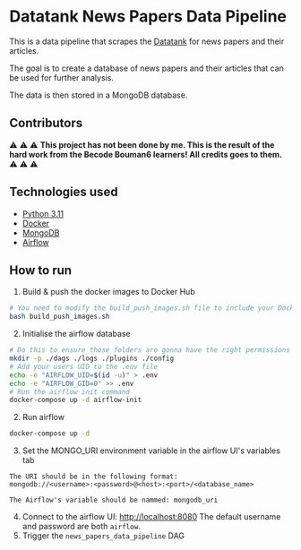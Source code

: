 # Datatank News Papers Data Pipeline

This is a data pipeline that scrapes the [Datatank](https://datatank.org/) for news papers and their articles. 

The goal is to create a database of news papers and their articles that can be used for further analysis.

The data is then stored in a MongoDB database.

## Contributors
⚠️ ⚠️ ⚠️ **This project has not been done by me. This is the result of the hard work from the Becode Bouman6 learners! All credits goes to them.** ⚠️ ⚠️ ⚠️

## Technologies used
- [Python 3.11](https://www.python.org/)
- [Docker](https://www.docker.com/)
- [MongoDB](https://www.mongodb.com/)
- [Airflow](https://airflow.apache.org/)

## How to run
1. Build & push the docker images to Docker Hub
```bash
# You need to modify the build_push_images.sh file to include your Docker Hub username
bash build_push_images.sh
```
2. Initialise the airflow database
```bash
# Do this to ensure those folders are gonna have the right permissions
mkdir -p ./dags ./logs ./plugins ./config
# Add your users UID to the .env file
echo -e "AIRFLOW_UID=$(id -u)" > .env
echo -e "AIRFLOW_GID=0" >> .env
# Run the airflow init command
docker-compose up -d airflow-init
```
2. Run airflow
```bash
docker-compose up -d
```
3. Set the MONGO_URI environment variable in the airflow UI's variables tab
```
The URI should be in the following format:
mongodb://<username>:<password>@<host>:<port>/<database_name>

The Airflow's variable should be nammed: mongodb_uri
```
4. Connect to the airflow UI: [http://localhost:8080](http://localhost:8080) The default username and password are both `airflow`.
5. Trigger the `news_papers_data_pipeline` DAG 

